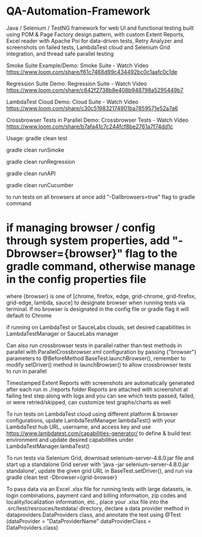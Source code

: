 # QA-Automation-Framework
Java / Selenium / TestNG framework for web UI and functional testing built using POM & Page Factory design pattern, with custom Extent Reports, Excel reader with Apache Poi for data-driven tests, Retry Analyzer and screenshots on failed tests, LambdaTest cloud and Selenium Grid integration, and thread safe parallel testing

Smoke Suite Example/Demo: Smoke Suite - Watch Video
https://www.loom.com/share/f61c7468d99c434492bc0c1aafc0c1de

Regression Suite Demo: Regression Suite - Watch Video
https://www.loom.com/share/c842f2738b8e408b948798a5295449b7

LambdaTest Cloud Demo: Cloud Suite - Watch Video
https://www.loom.com/share/c30c519832174901ba7859571e52a7a6

Crossbrowser Tests in Parallel Demo: Crossbrowser Tests - Watch Video
https://www.loom.com/share/b7afa41c7c244fcf8be2761a7f74dd1c


Usage:
gradle clean test

gradle clean runSmoke

gradle clean runRegression

gradle clean runAPI

gradle clean runCucumber

to run tests on all browsers at once add "-Dallbrowsers=true" flag to gradle command

# if managing browser / config through system properties, add "-Dbrowser={browser}" flag to the gradle command, otherwise manage in the config properties file
where {browser} is one of [chrome, firefox, edge, grid-chrome, grid-firefox, grid-edge, lambda, sauce] to designate browser when running tests via terminal. If no browser is designated in the config file or gradle flag it will default to Chrome

if running on LambdaTest or SauceLabs clouds, set desired capabilities in LambdaTestManager or SauceLabs manager

Can also run crossbrowser tests in parallel rather than test methods in parallel with ParallelCrossbrowser.xml configuration by passing {"browser"} parameters to @BeforeMethod BaseTest.launchBrowser(), remember to modify setDriver() method in launchBrowser() to allow crossbrowser tests to run in parallel

Timestamped Extent Reports with screenshots are automatically generated after each run in ./reports folder
Reports are attached with screenshot at failing test step along with logs and you can see which tests passed, failed, or were retried/skipped, can customize test graphs/charts as well

To run tests on LambdaTest cloud using different platform & browser configurations, update LambdaTestManager.lambdaTest() with your LambdaTest hub URL, username, and access key and use https://www.lambdatest.com/capabilities-generator/ to define & build test environment and update desired capabilities under LambdaTestManager.lambaTest()

To run tests via Selenium Grid, download selenium-server-4.8.0.jar file and start up a standalone Grid server with 'java -jar selenium-server-4.8.0.jar standalone', update the given grid URL in BaseTest.setDriver(), and run via gradle clean test -Dbrowser={grid-browser}

To pass data via an Excel .xlsx file for running tests with large datasets, ie. login combinations, payment card and billing information, zip codes and locality/localization information, etc., place your .xlsx file into the .src/test/resrouces/testdata/ directory, declare a data provider method in dataproviders.DataProviders class, and annotate the test using @Test (dataProvider = "DataProviderName" dataProviderClass = DataProviders.class)

